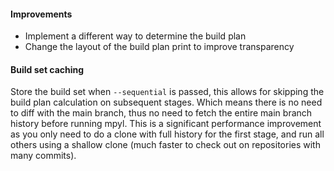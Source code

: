 #### Improvements
- Implement a different way to determine the build plan
- Change the layout of the build plan print to improve transparency

#### Build set caching
Store the build set when `--sequential` is passed, this allows for skipping the build plan calculation on subsequent 
stages. Which means there is no need to diff with the main branch, thus no need to fetch the entire main branch history
before running mpyl.
This is a significant performance improvement as you only need to do a clone with full history for the first stage, 
and run all others using a shallow clone (much faster to check out on repositories with many commits).

